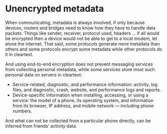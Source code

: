 # Unencrypted metadata

When communicating, metadata is always involved, if only because devices, routers and bridges need to know how they have to handle data packets. Things like sender, receiver, protocol used, headers … if all would be encrypted then a device would not be able to get to a local modem, let alone the internet. That said, some protocols generate more metadata than others and some protocols encrypt some metadata while other protocols do it in cleartext.

And using end-to-end encryption does not prevent messaging services from collecting personal metadata, while some services store most such personal data on servers in cleartext:

* Service-related, diagnostic, and performance information: activity, log files, and diagnostic, crash, website, and performance logs and reports.
* Device-specific information when installing, accessing, or using a service: the model of a phone, its operating system, and information from its browser, IP address, and mobile network — including phone numbers.

And what can not be collected from a particular phone directly, can be inferred from friends’ activity data.

